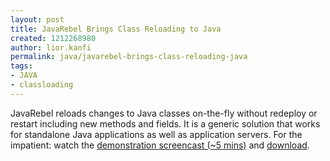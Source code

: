 ```yaml
---
layout: post
title: JavaRebel Brings Class Reloading to Java
created: 1212268980
author: lior.kanfi
permalink: java/javarebel-brings-class-reloading-java
tags:
- JAVA
- classloading
---
```

<p><span class="thmr_call" id="thmr_42"><span class="thmr_call" id="thmr_6"><p>JavaRebel reloads changes to Java classes on-the-fly without redeploy or restart including new methods and fields. It is a generic solution that works for standalone Java applications as well as application servers. For the impatient: watch the <a href="http://www.zeroturnaround.com/docs/javarebel-jpetstore-screencast">demonstration screencast (~5 mins)</a> and <a href="http://www.zeroturnaround.com/download">download</a>.</p></span></span></p>
